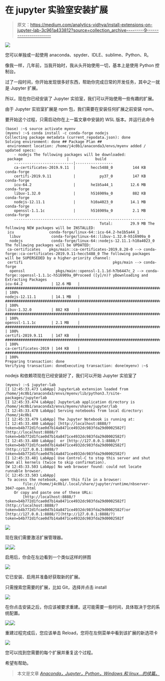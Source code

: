 # 在 jupyter 实验室安装扩展

> 原文：<https://medium.com/analytics-vidhya/install-extensions-on-jupyter-lab-3c961a433812?source=collection_archive---------9----------------------->

![](img/aa55e102b40918f8f635f8b4d8317607.png)

您可以单独或一起使用 anaconda、spyder、IDLE、sublime、Python、R。

像我一样，几年前，当我开始时，我从头开始使用一切，基本上是使用 Python 控制台。

过了一段时间，你开始发现很多好东西，帮助你完成日常的开发任务，其中之一就是 Jupyter 扩展。

所以，现在你已经安装了 Jupyter 实验室，我们可以开始使用一些有趣的扩展。

由于 Jupyter 实验室扩展是 npm 包，我们需要在安装任何扩展之前安装 npm。

要开始这个过程，只需启动你在上一篇文章中安装的 WSL 版本。并运行此命令

```
(base) :~$ source activate myenv
(myenv) :~$ conda install -c conda-forge nodejs
Collecting package metadata (current_repodata.json): done
Solving environment: done ## Package Plan ##
 environment location: /home/j4c0b1/anaconda3/envs/myenv added / updated specs:
    - nodejs The following packages will be downloaded:
 package                    |            build
    ---------------------------|-----------------
    ca-certificates-2019.9.11  |       hecc5488_0         144 KB  conda-forge
    certifi-2019.9.11          |           py37_0         147 KB  conda-forge
    icu-64.2                   |       he1b5a44_1        12.6 MB  conda-forge
    libuv-1.32.0               |       h516909a_0         882 KB  conda-forge
    nodejs-12.11.1             |       h10a4023_0        14.1 MB  conda-forge
    openssl-1.1.1c             |       h516909a_0         2.1 MB  conda-forge
    ------------------------------------------------------------
                                           Total:        29.9 MB The following NEW packages will be INSTALLED:
 icu                conda-forge/linux-64::icu-64.2-he1b5a44_1
  libuv              conda-forge/linux-64::libuv-1.32.0-h516909a_0
  nodejs             conda-forge/linux-64::nodejs-12.11.1-h10a4023_0 The following packages will be UPDATED:
 ca-certificates    pkgs/main::ca-certificates-2019.8.28-0 --> conda-forge::ca-certificates-2019.9.11-hecc5488_0 The following packages will be SUPERSEDED by a higher-priority channel:
 certifi                                         pkgs/main --> conda-forge
  openssl              pkgs/main::openssl-1.1.1d-h7b6447c_2 --> conda-forge::openssl-1.1.1c-h516909a_0Proceed ([y]/n)? yDownloading and Extracting Packages
icu-64.2             | 12.6 MB   | #################################################################################################################################################################### | 100%
nodejs-12.11.1       | 14.1 MB   | #################################################################################################################################################################### | 100%
libuv-1.32.0         | 882 KB    | #################################################################################################################################################################### | 100%
openssl-1.1.1c       | 2.1 MB    | #################################################################################################################################################################### | 100%
certifi-2019.9.11    | 147 KB    | #################################################################################################################################################################### | 100%
ca-certificates-2019 | 144 KB    | #################################################################################################################################################################### | 100%
Preparing transaction: done
Verifying transaction: doneExecuting transaction: done(myenv) :~$
```

nodejs 和依赖项现在已经安装好了，我们可以开始 Jupyter 实验室了

```
(myenv) :~$ jupyter-lab
[I 12:45:33.473 LabApp] JupyterLab extension loaded from /home/j4c0b1/anaconda3/envs/myenv/lib/python3.7/site-packages/jupyterlab
[I 12:45:33.474 LabApp] JupyterLab application directory is /home/j4c0b1/anaconda3/envs/myenv/share/jupyter/lab
[I 12:45:33.478 LabApp] Serving notebooks from local directory: /home/j4c0b1
[I 12:45:33.479 LabApp] The Jupyter Notebook is running at:
[I 12:45:33.480 LabApp] [http://localhost:8888/?token=b4b772d1fcae0d7b14a8471ce4932dc983fda29d0002582f](http://localhost:8888/?token=b4b772d1fcae0d7b14a8471ce4932dc983fda29d0002582f)
[I 12:45:33.480 LabApp]  or [http://127.0.0.1:8888/?token=b4b772d1fcae0d7b14a8471ce4932dc983fda29d0002582f](http://127.0.0.1:8888/?token=b4b772d1fcae0d7b14a8471ce4932dc983fda29d0002582f)
[I 12:45:33.481 LabApp] Use Control-C to stop this server and shut down all kernels (twice to skip confirmation).
[W 12:45:33.503 LabApp] No web browser found: could not locate runnable browser.
[C 12:45:33.503 LabApp]
 To access the notebook, open this file in a browser:
        file:///home/j4c0b1/.local/share/jupyter/runtime/nbserver-3047-open.html
    Or copy and paste one of these URLs:
        [http://localhost:8888/?token=b4b772d1fcae0d7b14a8471ce4932dc983fda29d0002582f](http://localhost:8888/?token=b4b772d1fcae0d7b14a8471ce4932dc983fda29d0002582f)or [http://127.0.0.1:8888/?](http://127.0.0.1:8888/?)
token=b4b772d1fcae0d7b14a8471ce4932dc983fda29d0002582f
```

![](img/d52a3668f050da7ae7e99b0fe7f919d1.png)

现在我们需要激活扩展管理器。

![](img/3bd800e0458c7914f96508e7ebfc2f7b.png)![](img/2d0d1d546f476fd1844b016c1d98cd11.png)

启用后，你会在左边看到一个类似这样的拼图

![](img/561f41b19c014d5818ca6543f95605d2.png)

它已安装、启用并准备好获取新的扩展。

只需搜索您需要的扩展，比如 Git，选择并点击 install

![](img/55b4250039a648e5fa7c83d2d3425527.png)

在你点击安装之后，你应该被要求重建。这可能需要一些时间，具体取决于您的系统配置。

![](img/d1c3bed11a58e02f9f40df54c36ba085.png)![](img/650f1916e18c1cf732d8bd0c50e3b2ca.png)

重建过程完成后，您应该单击 Reload，您将在左侧菜单中看到该扩展的新选项卡

![](img/2ad032a3a44b5244087fe9c6adaf122c.png)

您可以找到您需要的每个扩展并重复这个过程。

希望有帮助。

> 本文是文章 [*Anaconda，Jupyter，Python，Windows 和 linux…的续篇。*](https://link.medium.com/lHpCQ5dKD0)